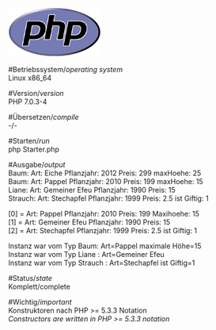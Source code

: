 ![Java Logo](https://github.com/OlafGroh/OOP/blob/master/images/logos/php_logo.png)

#Betriebssystem/*operating system*  
Linux x86_64

#Version/*version*  
PHP 7.0.3-4

#Übersetzen/*compile*  
-/-  

#Starten/*run*  
php Starter.php

#Ausgabe/*output*  
Baum: Art: Eiche Pflanzjahr: 2012 Preis: 299 maxHoehe: 25  
Baum: Art: Pappel Pflanzjahr: 2010 Preis: 199 maxHoehe: 15  
Liane: Art: Gemeiner Efeu Pflanzjahr: 1990 Preis: 15  
Strauch: Art: Stechapfel Pflanzjahr: 1999 Preis: 2.5 ist Giftig: 1  

[0] = Art: Pappel Pflanzjahr: 2010 Preis: 199 Maxihoehe: 15  
[1] = Art: Gemeiner Efeu Pflanzjahr: 1990 Preis: 15  
[2] = Art: Stechapfel Pflanzjahr: 1999 Preis: 2.5 ist Giftig: 1  

Instanz war vom Typ Baum: Art=Pappel maximale Höhe=15  
Instanz war vom Typ Liane : Art=Gemeiner Efeu  
Instanz war vom Typ Strauch : Art=Stechapfel ist Giftig=1   

#Status/*state*  
Komplett/complete  

#Wichtig/*important*  
Konstruktoren nach PHP >= 5.3.3 Notation  
<i>Constructors are written in PHP >= 5.3.3 notation</i>  
